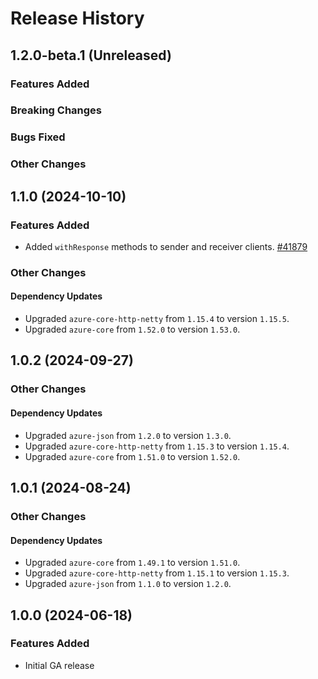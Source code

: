 # Release History

## 1.2.0-beta.1 (Unreleased)

### Features Added

### Breaking Changes

### Bugs Fixed

### Other Changes

## 1.1.0 (2024-10-10)

### Features Added

- Added `withResponse` methods to sender and receiver clients. [#41879](https://github.com/Azure/azure-sdk-for-java/pull/41879)

### Other Changes

#### Dependency Updates

- Upgraded `azure-core-http-netty` from `1.15.4` to version `1.15.5`.
- Upgraded `azure-core` from `1.52.0` to version `1.53.0`.


## 1.0.2 (2024-09-27)

### Other Changes

#### Dependency Updates

- Upgraded `azure-json` from `1.2.0` to version `1.3.0`.
- Upgraded `azure-core-http-netty` from `1.15.3` to version `1.15.4`.
- Upgraded `azure-core` from `1.51.0` to version `1.52.0`.


## 1.0.1 (2024-08-24)

### Other Changes

#### Dependency Updates

- Upgraded `azure-core` from `1.49.1` to version `1.51.0`.
- Upgraded `azure-core-http-netty` from `1.15.1` to version `1.15.3`.
- Upgraded `azure-json` from `1.1.0` to version `1.2.0`.


## 1.0.0 (2024-06-18)

### Features Added
- Initial GA release
